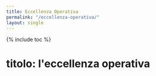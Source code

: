 ```yaml
---
title: Eccellenza Operativa
permalink: "/eccellenza-operativa/"
layout: single
---
```


{% include toc %}

# titolo: l'eccellenza operativa